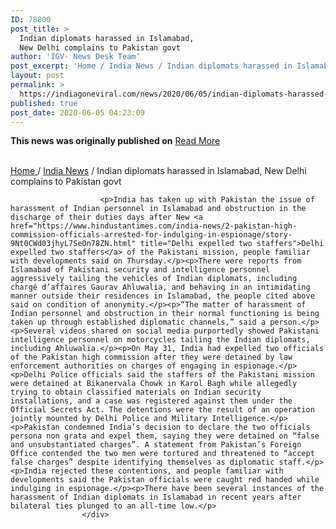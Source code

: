 ```yaml
---
ID: 78800
post_title: >
  Indian diplomats harassed in Islamabad,
  New Delhi complains to Pakistan govt
author: 'IGV- News Desk Team'
post_excerpt: 'Home / India News / Indian diplomats harassed in Islamabad, New Delhi complains to Pakistan govt India has taken up with Pakistan the issue of harassment of Indian personnel in Islamabad and obstruction in the discharge of their duties days after New Delhi expelled two staffers of the Pakistani mission, people familiar with developments said&hellip;'
layout: post
permalink: >
  https://indiagoneviral.com/news/2020/06/05/indian-diplomats-harassed-in-islamabad-new-delhi-complains-to-pakistan-govt/78800/india-gone-viral/
published: true
post_date: 2020-06-05 04:23:09
---
```

<b>This news was originally published on</b> <a href="https://www.hindustantimes.com/india-news/indian-diplomats-harassed-in-islamabad-new-delhi-complains-to-pakistan-govt/story-5wqwhoTAogK5mMDf9dBW8I.html" class="button purchase" rel="nofollow noopener noreferrer" target="_blank">Read More</a> <br/><br/><p><a href="https://www.hindustantimes.com/" title="Home">Home </a> / <a href="http://www.hindustantimes.com/india-news/" title="India News">India News</a> / <span>Indian diplomats harassed in Islamabad, New Delhi complains to Pakistan govt</span>
			</p><div>
						
						<p>India has taken up with Pakistan the issue of harassment of Indian personnel in Islamabad and obstruction in the discharge of their duties days after New <a href="https://www.hindustantimes.com/india-news/2-pakistan-high-commission-officials-arrested-for-indulging-in-espionage/story-9Nt0CWd03jhyL7SeOn78ZN.html" title="Delhi expelled two staffers">Delhi expelled two staffers</a> of the Pakistani mission, people familiar with developments said on Thursday.</p><p>There were reports from Islamabad of Pakistani security and intelligence personnel aggressively tailing the vehicles of Indian diplomats, including chargé d’affaires Gaurav Ahluwalia, and behaving in an intimidating manner outside their residences in Islamabad, the people cited above said on condition of anonymity.</p><p>“The matter of harassment of Indian personnel and obstruction in their normal functioning is being taken up through established diplomatic channels,” said a person.</p><p>Several videos shared on social media purportedly showed Pakistani intelligence personnel on motorcycles tailing the Indian diplomats, including Ahluwalia.</p><p>On May 31, India had expelled two officials of the Pakistan high commission after they were detained by law enforcement authorities on charges of engaging in espionage.</p><p>Delhi Police officials said the staffers of the Pakistani mission were detained at Bikanervala Chowk in Karol Bagh while allegedly trying to obtain classified materials on Indian security installations, and a case was registered against them under the Official Secrets Act. The detentions were the result of an operation jointly mounted by Delhi Police and Military Intelligence.</p><p>Pakistan condemned India’s decision to declare the two officials persona non grata and expel them, saying they were detained on “false and unsubstantiated charges”. A statement from Pakistan’s Foreign Office contended the two men were tortured and threatened to “accept false charges” despite identifying themselves as diplomatic staff.</p><p>India rejected these contentions, and people familiar with developments said the Pakistan officials were caught red handed while indulging in espionage.</p><p>There have been several instances of the harassment of Indian diplomats in Islamabad in recent years after bilateral ties plunged to an all-time low.</p>
					</div>